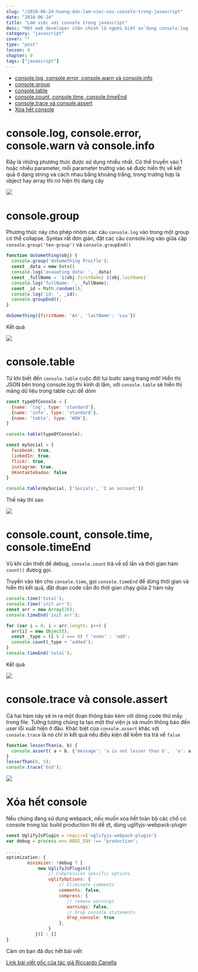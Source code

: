 ```yaml
---
slug: "/2018-06-24-huong-dan-lam-viec-voi-console-trong-javascript"
date: "2018-06-24"
title: "Làm việc với console trong javascript"
desc: "Một web developer chân chính là người biết sử dụng console.log :D. Tuy nhiên cũng nên biết rằng console nó còn rất nhiều phương thức khác nữa"
category: "javascript"
cover: ""
type: "post"
lesson: 0
chapter: 0
tags: ["javascript"]
---
```


<!-- TOC -->

- [console.log, console.error, console.warn và console.info](#consolelog-consoleerror-consolewarn-và-consoleinfo)
- [console.group](#consolegroup)
- [console.table](#consoletable)
- [console.count, console.time, console.timeEnd](#consolecount-consoletime-consoletimeend)
- [console.trace và console.assert](#consoletrace-và-consoleassert)
- [Xóa hết console](#xóa-hết-console)

<!-- /TOC -->

# console.log, console.error, console.warn và console.info

Đây là những phương thức được sử dụng nhiều nhất. Có thể truyền vào 1 hoặc nhiều parameter, mỗi parameter trường vào sẽ được hiển thị về kết quả ở dạng string và cách nhau bằng khoảng trắng, trong trường hợp là object hay array thì nó hiện thị dạng cây

![](https://cdn-images-1.medium.com/max/1600/1*1Zh9s1-XCx27o6FAKGb5Hg.png)

# console.group

Phương thức này cho phép nhóm các câu `console.log` vào trong một group có thể collapse. Syntax rất đơn giản, đặt các câu console.log  vào giữa cặp `console.group('ten-group')` và `console.groupEnd()`

```js
function doSomething(obj) {
  console.group('doSomething Proifle');
  const _data = new Date()
  console.log('evauating data: ', _data)
  const _fullName = `${obj.firstName} ${obj.lastName}`
  console.log('fullName: ', _fullName);
  const _id = Math.random(1);
  console.log('id: ', _id);
  console.groupEnd();
}

doSomething({firstName: 'An', 'lastName': 'Luu'})
```

Kết quả

![](https://cdn-images-1.medium.com/max/1600/1*PWOoWRhG9lWjhU4z6qFCOQ.png)

# console.table

Từ khi biết đến `console.table` cuộc đời tui bước sang trang mới! Hiển thị JSON bên trong console.log thì kinh dị lắm, với `console.table` sẽ hiển thị mảng dữ liệu trong table cực dể dòm

```js
const typeOfConsole = [
  {name: 'log', type: 'standard'},
  {name: 'info', type: 'standard'},
  {name: 'table', type: 'WOW'},
]

console.table(typeOfConsole);

const mySocial = {
  facebook: true,
  linkedIn: true,
  flickr: true,
  instagram: true,
  VKontaktebadoo: false
}

console.table(mySocial, ['Socials', 'I an account'])
```

Thế này thì sao

![](https://cdn-images-1.medium.com/max/1600/1*Fb2VQtATz3uCH2hw6yVB-w.png)

# console.count, console.time, console.timeEnd

Vũ khí cần thiết để debug, `console.count` trả về số lần và thời gian hàm `count()` đượcg gọi.

Truyền vào tên cho `console.time`, gọi `console.timeEnd` để dừng thời gian và hiển thị kết quả, đặt đoạn code cần đo thời gian chạy giữa 2 hàm này

```js
console.time('total');
console.time('init arr');
const arr = new Array(20);
console.timeEnd('init arr');

for (var i = 0; i < arr.length; i++) {
  arr[i] = new Object();
  const _type = (i % 2 === 0) ? 'even' : 'odd';
  console.count(_type + 'added');
}
console.timeEnd('total');
```

Kết quả

![](https://cdn-images-1.medium.com/max/1600/1*Fc8jI1oaCE57aB-baawGaw.png)

# console.trace và console.assert

Cả hai hàm này sẽ in ra một đoạn thông báo kèm với dòng code thứ mấy trong file. Tưởng tượng chúng ta tạo một thư viện js và muốn thông báo đến user lỗi xuất hiện ở đâu. Khác biệt của `console.assert` khác với `console.trace` là nó chỉ in kết quả nếu điều kiện để kiểm tra trả về `false`

```js
function lesserThan(a, b) {
  console.assert( a < b, {'message': 'a is not lesser than b',  'a': a, 'b': b});  
}
lesserThan(6, 5);
console.trace('End');
```
![](https://cdn-images-1.medium.com/max/1600/1*oeGhwHWJ0JALyKZMJq_inw.png)

# Xóa hết console

Nếu chúng đang sử dụng webpack, nếu muốn xóa hết toàn bộ các chổ có console trong lúc build production thì dễ ợt, dùng uglifyjs-webpack-plugin

```js
const UglifyJsPlugin = require('uglifyjs-webpack-plugin')
var debug = process.env.NODE_ENV !== "production";

.....
optimization: {
        minimizer: !debug ? [
            new UglifyJsPlugin({
                // Compression specific options
                uglifyOptions: {
                    // Eliminate comments
                    comments: false,
                    compress: {
                       // remove warnings
                       warnings: false,
                       // Drop console statements
                       drop_console: true
                    },
                }
           })] : []
}
```

Cảm ơn bạn đã đọc hết bài viết

[Link bài viết gốc của tác giả Riccardo Canella](https://medium.freecodecamp.org/how-you-can-improve-your-workflow-using-the-javascript-console-bdd7823a9472)